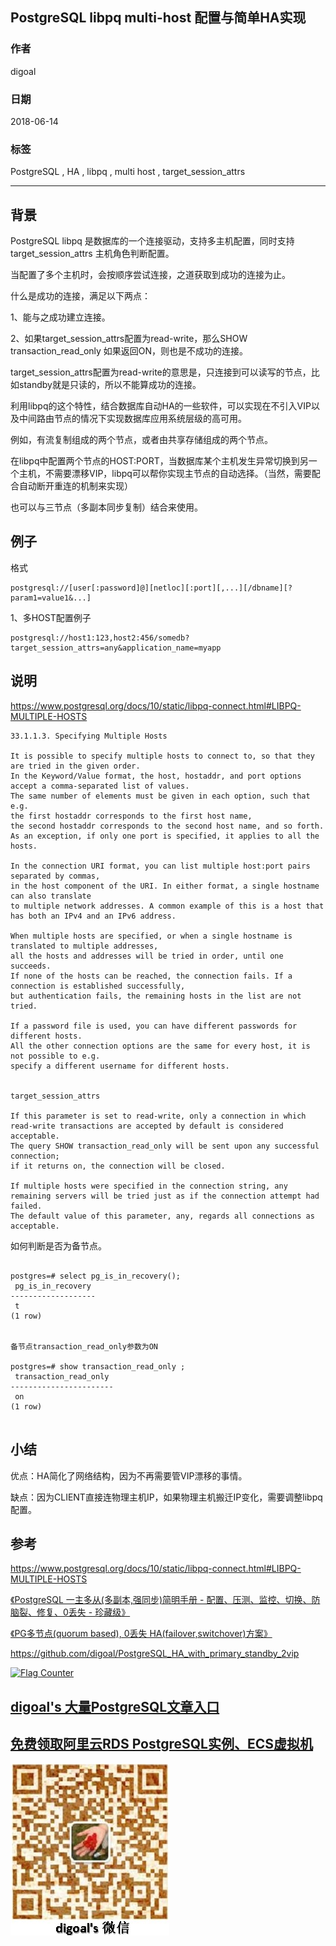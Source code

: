 ## PostgreSQL libpq multi-host 配置与简单HA实现  
                                                             
### 作者                                                             
digoal                                                             
                                                             
### 日期                                                             
2018-06-14                                                           
                                                             
### 标签                                                             
PostgreSQL , HA , libpq , multi host , target_session_attrs   
                                                             
----                                                             
                                                             
## 背景   
PostgreSQL libpq 是数据库的一个连接驱动，支持多主机配置，同时支持target_session_attrs 主机角色判断配置。  
  
当配置了多个主机时，会按顺序尝试连接，之道获取到成功的连接为止。  
  
什么是成功的连接，满足以下两点：  
  
1、能与之成功建立连接。  
  
2、如果target_session_attrs配置为read-write，那么SHOW transaction_read_only 如果返回ON，则也是不成功的连接。  
  
target_session_attrs配置为read-write的意思是，只连接到可以读写的节点，比如standby就是只读的，所以不能算成功的连接。   
  
利用libpq的这个特性，结合数据库自动HA的一些软件，可以实现在不引入VIP以及中间路由节点的情况下实现数据库应用系统层级的高可用。  
  
例如，有流复制组成的两个节点，或者由共享存储组成的两个节点。  
  
在libpq中配置两个节点的HOST:PORT，当数据库某个主机发生异常切换到另一个主机，不需要漂移VIP，libpq可以帮你实现主节点的自动选择。（当然，需要配合自动断开重连的机制来实现）  
  
也可以与三节点（多副本同步复制）结合来使用。  
  
## 例子  
  
格式  
  
```  
postgresql://[user[:password]@][netloc][:port][,...][/dbname][?param1=value1&...]  
```  
  
1、多HOST配置例子  
  
```  
postgresql://host1:123,host2:456/somedb?target_session_attrs=any&application_name=myapp  
```  
  
## 说明  
https://www.postgresql.org/docs/10/static/libpq-connect.html#LIBPQ-MULTIPLE-HOSTS  
  
```  
33.1.1.3. Specifying Multiple Hosts  
  
It is possible to specify multiple hosts to connect to, so that they are tried in the given order.   
In the Keyword/Value format, the host, hostaddr, and port options accept a comma-separated list of values.   
The same number of elements must be given in each option, such that e.g.   
the first hostaddr corresponds to the first host name,   
the second hostaddr corresponds to the second host name, and so forth.   
As an exception, if only one port is specified, it applies to all the hosts.  
  
In the connection URI format, you can list multiple host:port pairs separated by commas,   
in the host component of the URI. In either format, a single hostname can also translate   
to multiple network addresses. A common example of this is a host that has both an IPv4 and an IPv6 address.  
  
When multiple hosts are specified, or when a single hostname is translated to multiple addresses,   
all the hosts and addresses will be tried in order, until one succeeds.   
If none of the hosts can be reached, the connection fails. If a connection is established successfully,   
but authentication fails, the remaining hosts in the list are not tried.  
  
If a password file is used, you can have different passwords for different hosts.   
All the other connection options are the same for every host, it is not possible to e.g.   
specify a different username for different hosts.  
  
  
target_session_attrs  
  
If this parameter is set to read-write, only a connection in which read-write transactions are accepted by default is considered acceptable.   
The query SHOW transaction_read_only will be sent upon any successful connection;   
if it returns on, the connection will be closed.   
  
If multiple hosts were specified in the connection string, any remaining servers will be tried just as if the connection attempt had failed.   
The default value of this parameter, any, regards all connections as acceptable.  
```  
  
如何判断是否为备节点。  
  
```  
  
postgres=# select pg_is_in_recovery();  
 pg_is_in_recovery   
-------------------  
 t  
(1 row)  
  
  
备节点transaction_read_only参数为ON   
  
postgres=# show transaction_read_only ;  
 transaction_read_only   
-----------------------  
 on  
(1 row)  
  
```  
  
## 小结  
优点：HA简化了网络结构，因为不再需要管VIP漂移的事情。  
  
  
缺点：因为CLIENT直接连物理主机IP，如果物理主机搬迁IP变化，需要调整libpq配置。  
  
  
## 参考  
https://www.postgresql.org/docs/10/static/libpq-connect.html#LIBPQ-MULTIPLE-HOSTS  
  
[《PostgreSQL 一主多从(多副本,强同步)简明手册 - 配置、压测、监控、切换、防脑裂、修复、0丢失 - 珍藏级》](../201803/20180326_01.md)    
  
[《PG多节点(quorum based), 0丢失 HA(failover,switchover)方案》](../201706/20170612_02.md)    
  
https://github.com/digoal/PostgreSQL_HA_with_primary_standby_2vip  
    
  
<a rel="nofollow" href="http://info.flagcounter.com/h9V1"  ><img src="http://s03.flagcounter.com/count/h9V1/bg_FFFFFF/txt_000000/border_CCCCCC/columns_2/maxflags_12/viewers_0/labels_0/pageviews_0/flags_0/"  alt="Flag Counter"  border="0"  ></a>  
  
  
  
  
  
  
## [digoal's 大量PostgreSQL文章入口](https://github.com/digoal/blog/blob/master/README.md "22709685feb7cab07d30f30387f0a9ae")
  
  
## [免费领取阿里云RDS PostgreSQL实例、ECS虚拟机](https://free.aliyun.com/ "57258f76c37864c6e6d23383d05714ea")
  
  
![digoal's weixin](../pic/digoal_weixin.jpg "f7ad92eeba24523fd47a6e1a0e691b59")
  
